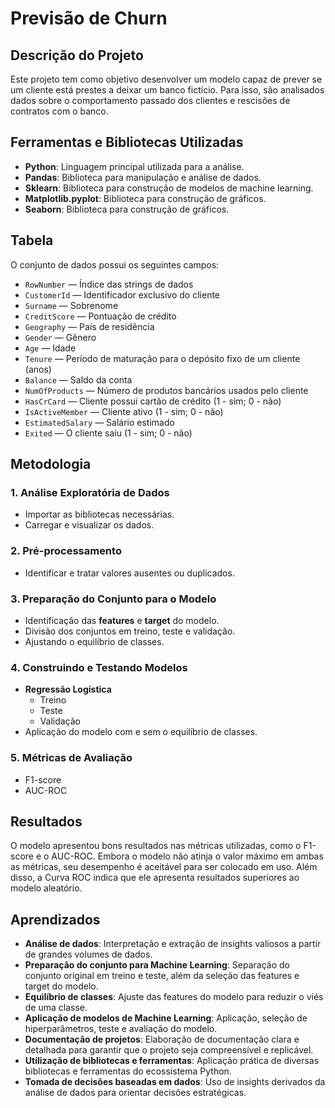 # Previsão de Churn

## Descrição do Projeto
Este projeto tem como objetivo desenvolver um modelo capaz de prever se um cliente está prestes a deixar um banco fictício. Para isso, são analisados dados sobre o comportamento passado dos clientes e rescisões de contratos com o banco.

## Ferramentas e Bibliotecas Utilizadas
- **Python**: Linguagem principal utilizada para a análise.
- **Pandas**: Biblioteca para manipulação e análise de dados.
- **Sklearn**: Biblioteca para construção de modelos de machine learning.
- **Matplotlib.pyplot**: Biblioteca para construção de gráficos.
- **Seaborn**: Biblioteca para construção de gráficos.

## Tabela
O conjunto de dados possui os seguintes campos:

- `RowNumber` — Índice das strings de dados
- `CustomerId` — Identificador exclusivo do cliente
- `Surname` — Sobrenome
- `CreditScore` — Pontuação de crédito
- `Geography` — País de residência
- `Gender` — Gênero
- `Age` — Idade
- `Tenure` — Período de maturação para o depósito fixo de um cliente (anos)
- `Balance` — Saldo da conta
- `NumOfProducts` — Número de produtos bancários usados pelo cliente
- `HasCrCard` — Cliente possui cartão de crédito (1 - sim; 0 - não)
- `IsActiveMember` — Cliente ativo (1 - sim; 0 - não)
- `EstimatedSalary` — Salário estimado
- `Exited` — O cliente saiu (1 - sim; 0 - não)

## Metodologia

### 1. Análise Exploratória de Dados
- Importar as bibliotecas necessárias.
- Carregar e visualizar os dados.

### 2. Pré-processamento
- Identificar e tratar valores ausentes ou duplicados.

### 3. Preparação do Conjunto para o Modelo
- Identificação das **features** e **target** do modelo.
- Divisão dos conjuntos em treino, teste e validação.
- Ajustando o equilíbrio de classes.

### 4. Construindo e Testando Modelos
- **Regressão Logística**
  - Treino
  - Teste
  - Validação
- Aplicação do modelo com e sem o equilíbrio de classes.

### 5. Métricas de Avaliação
- F1-score
- AUC-ROC

## Resultados
O modelo apresentou bons resultados nas métricas utilizadas, como o F1-score e o AUC-ROC. Embora o modelo não atinja o valor máximo em ambas as métricas, seu desempenho é aceitável para ser colocado em uso. Além disso, a Curva ROC indica que ele apresenta resultados superiores ao modelo aleatório.

## Aprendizados
- **Análise de dados**: Interpretação e extração de insights valiosos a partir de grandes volumes de dados.
- **Preparação do conjunto para Machine Learning**: Separação do conjunto original em treino e teste, além da seleção das features e target do modelo.
- **Equilíbrio de classes**: Ajuste das features do modelo para reduzir o viés de uma classe.
- **Aplicação de modelos de Machine Learning**: Aplicação, seleção de hiperparâmetros, teste e avaliação do modelo.
- **Documentação de projetos**: Elaboração de documentação clara e detalhada para garantir que o projeto seja compreensível e replicável.
- **Utilização de bibliotecas e ferramentas**: Aplicação prática de diversas bibliotecas e ferramentas do ecossistema Python.
- **Tomada de decisões baseadas em dados**: Uso de insights derivados da análise de dados para orientar decisões estratégicas.

